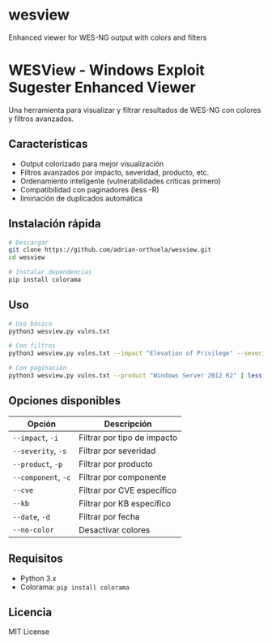 # wesview
Enhanced viewer for WES-NG output with colors and filters

# WESView - Windows Exploit Sugester Enhanced Viewer

Una herramienta para visualizar y filtrar resultados de WES-NG con colores y filtros avanzados.

## Características

- Output colorizado para mejor visualización
- Filtros avanzados por impacto, severidad, producto, etc.
- Ordenamiento inteligente (vulnerabilidades críticas primero)
- Compatibilidad con paginadores (less -R)
- liminación de duplicados automática

## Instalación rápida

```bash
# Descargar
git clone https://github.com/adrian-orthuela/wesview.git
cd wesview

# Instalar dependencias
pip install colorama
```

## Uso

```bash
# Uso básico
python3 wesview.py vulns.txt

# Con filtros
python3 wesview.py vulns.txt --impact "Elevation of Privilege" --severity Critical

# Con paginación
python3 wesview.py vulns.txt --product "Windows Server 2012 R2" | less -R
```

## Opciones disponibles

| Opción | Descripción |
|--------|-------------|
| `--impact`, `-i` | Filtrar por tipo de impacto |
| `--severity`, `-s` | Filtrar por severidad |
| `--product`, `-p` | Filtrar por producto |
| `--component`, `-c` | Filtrar por componente |
| `--cve` | Filtrar por CVE específico |
| `--kb` | Filtrar por KB específico |
| `--date`, `-d` | Filtrar por fecha |
| `--no-color` | Desactivar colores |

## Requisitos

- Python 3.x
- Colorama: `pip install colorama`

## Licencia

MIT License
